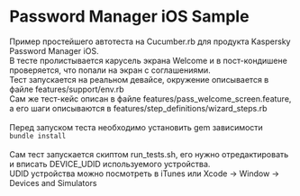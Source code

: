 # Password Manager iOS Sample
Пример простейшего автотеста на Cucumber.rb для продукта Kaspersky Password Manager iOS.\
В тесте пролистывается карусель экрана Welcome и в пост-кондишене проверяется, что попали на экран с соглашениями.\
Тест запускается на реальном девайсе, окружение описывается в файле features/support/env.rb\
Сам же тест-кейс описан в файле features/pass_welcome_screen.feature, а его шаги описываются в features/step_definitions/wizard_steps.rb\
\
Перед запуском теста необходимо установить gem зависимости\
`bundle install`\
\
Сам тест запускается скиптом run_tests.sh, его нужно отредактировать и вписать DEVICE_UDID используемого устройства.\
UDID устройства можно посмотреть в iTunes или Xcode -> Window -> Devices and Simulators 
